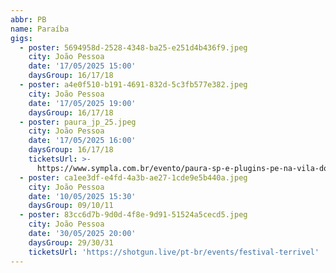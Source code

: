 ```yaml
---
abbr: PB
name: Paraíba
gigs:
  - poster: 5694958d-2528-4348-ba25-e251d4b436f9.jpeg
    city: João Pessoa
    date: '17/05/2025 15:00'
    daysGroup: 16/17/18
  - poster: a4e0f510-b191-4691-832d-5c3fb577e382.jpeg
    city: João Pessoa
    date: '17/05/2025 19:00'
    daysGroup: 16/17/18
  - poster: paura_jp_25.jpeg
    city: João Pessoa
    date: '17/05/2025 16:00'
    daysGroup: 16/17/18
    ticketsUrl: >-
      https://www.sympla.com.br/evento/paura-sp-e-plugins-pe-na-vila-do-porto/2897315
  - poster: ca1ee3df-e4fd-4a3b-ae27-1cde9e5b440a.jpeg
    city: João Pessoa
    date: '10/05/2025 15:30'
    daysGroup: 09/10/11
  - poster: 83cc6d7b-9d0d-4f8e-9d91-51524a5cecd5.jpeg
    city: João Pessoa
    date: '30/05/2025 20:00'
    daysGroup: 29/30/31
    ticketsUrl: 'https://shotgun.live/pt-br/events/festival-terrivel'
---
```


